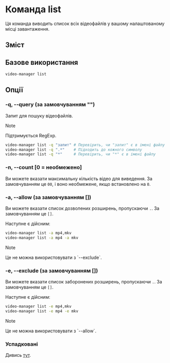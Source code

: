 <!-- markdownlint-disable MD013 -->

# Команда list

Ця команда виводить список всіх відеофайлів у вашому налаштованому місці завантаження.

## Зміст

<!--toc:start-->
<!-- - [Таблиця змісту](#таблиця-змісту) -->
<!-- - [Базове використання](#базове-використання) -->
<!-- - [Опції](#опції) -->
<!--   - [-q, --query (за замовчуванням "")](#q-query-за-замовчуванням) -->
<!--   - [-n, --count [0 = необмежено]](#n-count-0--необмежено) -->
<!--   - [-a, --allow (за замовчуванням [])](#a-allow-за-замовчуванням) -->
<!--   - [-e, --exclude (за замовчуванням [])](#e-exclude-за-замовчуванням) -->
<!--   - [Успадковані](#успадковані) -->
<!-- - [Дивись також](#дивись-також) -->
<!--toc:end-->

## Базове використання

```sh
video-manager list
```

## Опції

### -q, --query (за замовчуванням "")

Запит для пошуку відеофайлів.

<div class="admonition NOTE" markdown>
<p class="admonition-title">Note</p>
Підтримується RegExp.
</div>

```sh
video-manager list -q "запит" # Перевірить, чи "запит" є в імені файлу
video-manager list -q ".*"    # Підходить до кожного символу
video-manager list -q "*"     # Перевірить, чи "*" є в імені файлу
```

### -n, --count [0 = необмежено]

Ви можете вказати максимальну кількість відео для виведення. За замовчуванням це `00`, і воно необмежене, якщо встановлено на `0`.

### -a, --allow (за замовчуванням [])

Ви можете вказати список дозволених розширень, пропускаючи `.`. За замовчуванням це `[]`.

Наступне є дійсним:

```sh
video-manager list -a mp4,mkv
video-manager list -a mp4 -a mkv
```

<div class="admonition NOTE" markdown>
<p class="admonition-title">Note</p>
Це не можна використовувати з `--exclude`.
</div>

### -e, --exclude (за замовчуванням [])

Ви можете вказати список заборонених розширень, пропускаючи `.`. За замовчуванням це `[]`.

Наступне є дійсним:

```sh
video-manager list -e mp4,mkv
video-manager list -e mp4 -e mkv
```

<div class="admonition NOTE" markdown>
<p class="admonition-title">Note</p>
Це не можна використовувати з `--allow`.
</div>

### Успадковані

Дивись [тут](./index.md#_2).
